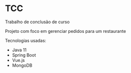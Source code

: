 # TCC
Trabalho de conclusão de curso

Projeto com foco em gerenciar pedidos para um restaurante 

Tecnologias usadas:
 - Java 11
 - Spring Boot
 - Vue.js
 - MongoDB
